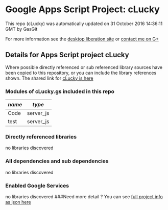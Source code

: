# Google Apps Script Project: cLucky
This repo (cLucky) was automatically updated on 31 October 2016 14:36:11 GMT by GasGit

For more information see the [desktop liberation site](http://ramblings.mcpher.com/Home/excelquirks/drivesdk/gettinggithubready "desktop liberation") or [contact me on G+](https://plus.google.com/+BruceMcpherson "Bruce McPherson - GDE")
## Details for Apps Script project cLucky
Where possible directly referenced or sub referenced library sources have been copied to this repository, or you can include the library references shown. 
The shared link for [cLucky is here](https://script.google.com/d/1xn6hBRuQSmbY00xvsq_2czoPbfGdz5GeK7xrdRK0dwDKb1-y1pikHcDY/edit?usp=sharing "open in the GAS IDE")

### Modules of cLucky.gs included in this repo
*name*|*type*
--- | --- 
Code| server_js
test| server_js
### Directly referenced libraries
no libraries discovered
### All dependencies and sub dependencies
no libraries discovered
### Enabled Google Services
no libraries discovered
###Need more detail ?
You can see [full project info as json here](info.json)
